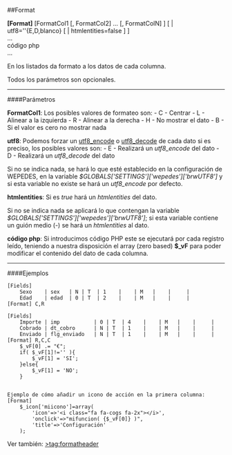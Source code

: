 ##Format

**[Format]** [FormatCol1 [, FormatCol2] ... [, FormatColN] ] [ | utf8=''{E,D,blanco} [ | htmlentities=false ] ]
<br>...<br>código php<br>...


En los listados da formato a los datos de cada columna.

Todos los parámetros son opcionales.

- - -

####Parámetros

**FormatCol1**:
	Los posibles valores de formateo son:
    - C - Centrar
    - L - Alinear a la izquierda
    - R - Alinear a la derecha
    - H - No mostrar el dato
    - B - Si el valor es cero no mostrar nada

**utf8**:
	Podemos forzar un [utf8_encode](http://php.net/manual/es/function.utf8-encode.php) o [utf8_decode](http://php.net/manual/es/function.utf8-decode.php) de cada dato si es preciso, los posibles valores son:
	- E - Realizará un *utf8_encode* del dato
    - D - Realizará un *utf8_decode* del dato

Si no se indica nada, se hará lo que esté establecido en la configuración de WEPEDES, en la variable *$GLOBALS['SETTINGS']['wepedes']['brwUTF8']* y si esta variable no existe se hará un *utf8_encode* por defecto.

**htmlentities**:
	Si es *true* hará un *htmlentities* del dato.
    
Si no se indica nada se aplicará lo que contengan la variable *$GLOBALS['SETTINGS']['wepedes']['brwUTF8']*; si esta variable contiene un guión medio (-) se hará un *htmlentities* al dato.
	

**código php**:
	Si introducimos código PHP este se ejecutará por cada registro leído, teniendo a nuestra disposición el array (zero based) **$_vF** para poder modificar el contenido del dato de cada columna.
    
    
- - -

####Ejemplos

```
[Fields]
    Sexo	| sex	| N | T  | 1	|    | M   |	|     | 
    Edad	| edad	| 0 | T  | 2	|    | M   |	|     | 
[Format] C,R
```

```
[Fields]
	Importe	| imp			| 0 | T  | 4	|    | M   |	|     | 
    Cobrado	| dt_cobro		| N | T  | 1	|    | M   |	|     | 
    Enviado	| flg_enviado	| N | T  | 1	|    | M   |	|     | 
[Format] R,C,C 
	$_vF[0] .= "€";
    if( $_vF[1]!='' ){
    	$_vF[1] = 'SI';
    }else{
    	$_vF[1] = 'NO';
    }
	

```
```
Ejemplo de cómo añadir un icono de acción en la primera columna:
[Format]
	$_icon['miicono']=array(
		'icon'=>'<i class="fa fa-cogs fa-2x"></i>',
		'onclick'=>"mifuncion( {$_vF[0]} )",
		'title'=>'Configuración'
	);

```

Ver también:
	[>tag:formatheader](FormatHeader)
   